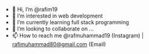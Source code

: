 - 👋 Hi, I’m @rafim19
- 👀 I’m interested in web development
- 🌱 I’m currently learning full stack programming
- 💞️ I’m looking to collaborate on ...
- 📫 How to reach me @rafmuhammad19 (Instagram) | rafimuhammad80@gmail.com (Email)

<!---
rafim19/rafim19 is a ✨ special ✨ repository because its `README.md` (this file) appears on your GitHub profile.
You can click the Preview link to take a look at your changes.
--->
